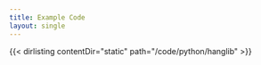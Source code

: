 ```yaml
---
title: Example Code
layout: single
---
```


{{< dirlisting contentDir="static" path="/code/python/hanglib" >}}
